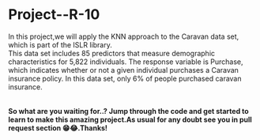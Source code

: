 # Project--R-10

<table>
  In this project,we will apply the KNN approach to the Caravan data set, which is part of the ISLR library.<br/>
  This data set includes 85 predictors that measure demographic characteristics for 5,822 individuals. 
  The response variable is Purchase, which indicates whether or not a given individual purchases a Caravan insurance policy. In this data set, only 6% of people purchased caravan insurance.<br/>
</table>


**So what are you waiting for..? Jump through the code and get started to learn to make this amazing project.As usual for any doubt see you in pull request section 😁😂.Thanks!**
